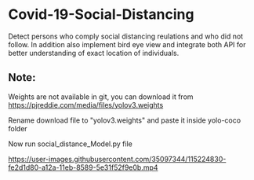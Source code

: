 # Covid-19-Social-Distancing
Detect persons who comply social distancing reulations and who did not follow. In addition also implement bird eye view and integrate both API for better understanding of exact location of individuals.

## Note:
  Weights are not available in git, you can download it from https://pjreddie.com/media/files/yolov3.weights
  
  Rename download file to "yolov3.weights" and paste it inside yolo-coco folder
  
  Now run social_distance_Model.py file 


https://user-images.githubusercontent.com/35097344/115224830-fe2d1d80-a12a-11eb-8589-5e31f52f9e0b.mp4





  
